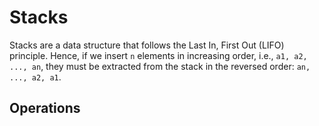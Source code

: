 # Stacks
Stacks are a data structure that follows the Last In, First Out (LIFO) principle. Hence, if we insert `n` elements in increasing order, i.e., `a1, a2, ..., an`, they must be extracted from the stack in the reversed order: `an, ..., a2, a1`.

## Operations

